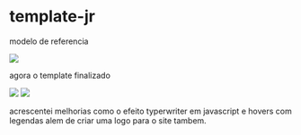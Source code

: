 
# template-jr


modelo de referencia

<img src="https://user-images.githubusercontent.com/70982672/166515915-ac28da17-ad37-4597-8517-0660eabaacf2.jpeg">





agora o template finalizado

<img src="https://user-images.githubusercontent.com/70982672/166570331-08d3edf7-3d4d-4435-a5fc-ad2da683f9ce.png">




<img src="https://user-images.githubusercontent.com/70982672/166613125-5f97cdea-9482-44f8-a39d-dae920328092.png">



acrescentei melhorias como o efeito typerwriter em javascript e hovers com legendas
alem de criar uma logo para o site tambem.



